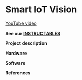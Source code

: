 # Smart IoT Vision

[YouTube video](https://www.youtube.com/watch?v=qlk0APDGqcE&feature=youtu.be)

**See our [INSTRUCTABLES]()**

**Project description**

**Hardware**

**Software**

**References**
